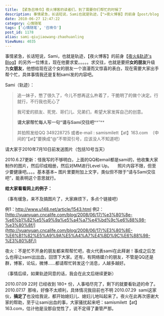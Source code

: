 ```yaml
---
title: 【紧急召唤令】夜火博客的读者们，到了需要你们帮忙的时候了
description: 事情紧急，长话短说，Sami也就是轨迹，【">夜火博客】的前身【post/blog-3years.html">夜火&轨迹'sBlog】的另外一位博主，现在他要求爱。。。。。求交往，也就是要把女的朋友升级为女朋友，他想给现在这个女的朋友一个浪漫而又惊喜的表白，现在需要大家出手帮个忙，具体事情我还是复制sami发的内容吧。
date: 2010-06-27 12:47:22
category: 心情随笔
tags: ['心情随笔', '召唤令']
post_id: 1178
alias: sami-qiujiaowang-zhaohuanling
ViewNums: 4035
---
```


事情紧急，长话短说，Sami，也就是轨迹，【夜火博客】的前身【[夜火&轨迹's Blog](/blog/blog-3years)】的另外一位博主，现在他要求爱。。。。。求交往，也就是要把**女的朋友**升级为**女朋友**，他想给现在这个女的朋友一个浪漫而又惊喜的表白，现在需要大家出手帮个忙，具体事情我还是复制sami发的内容吧。

Sami（轨迹）：

> 追一妹子，憋了很久了，今儿不想再这么杵着了，干脆明了的做个决定。行就行，不行我也死心了
>
> 我可爱的损友、死党、哥们儿、兄弟们，希望大家发挥自己的创意。
>
> **请大家帮忙每人写一句“请与Sami交往吧****”**
>
> 并拍照发给QQ 349228725 或者e-mail : samismilett【at】163.com  （中间的“【at】”要换成“@”不带双引号，应该没人不知道吧）

请大家于2010年7月10日前发送图片（包括10号当天）

2010.6.27更新：怪我写的不够明白，上面的QQ和email都是sami的，他收集大家制作的图片，然后印成相册，然后对MM进行Level Up。
    照片内容不限，但至少要健康吧。。。。基本基本~ 图片里要附加上文字，类似但不限于“请与Sami交往吧”，能表明这个意思就行。

**给大家看看网上的****例子****：**

（事有缓急，来不及搞图片了，大家麻烦下，多点个链接吧）

例1：<http://www.u148.net/article/1543.html>
例2：[http://yuanyuan.cncalife.com/blog/2008/06/17/%e3%80%8e-%e6%b1%82%e5%a9%9a%e5%a4%a7%e4%bd%9c%e6%88%98-%e3%80%8f/](http://yuanyuan.cncalife.com/blog/2008/06/17/%E3%80%8E-%E6%B1%82%E5%A9%9A%E5%A4%A7%E4%BD%9C%E6%88%98-%E3%80%8F/)

夜火：不是忙不开身的朋友都来帮帮忙吧，夜火代表sami在此拜谢！事成之后怎么也得让sami出出血，回馈下大家。还有，有网络媒介的朋友，不管是QQ还是群，博客，论坛，微博……都请帮忙转发这个消息，人越多越好。

（事情后续，如果轨迹同意的话，我会在此文后继续更新）

2010.07.09 22时 已经收到 180+ 份，人事咱尽完了，剩下的就要看轨迹的命了。
2010.07.17  那啥，好像不太顺利，具体情况我目前也不明
2010.07.29  sami这家伙，**搞定了**也没给我说，都开始媳妇儿、媳妇儿地叫起来了。夜火在此再次感谢大家的帮助，至于让sami出血的事，大家骚扰起来吧：samismilett【at】163.com，估计他是没那自觉性了，说不定得了妻管严那。

